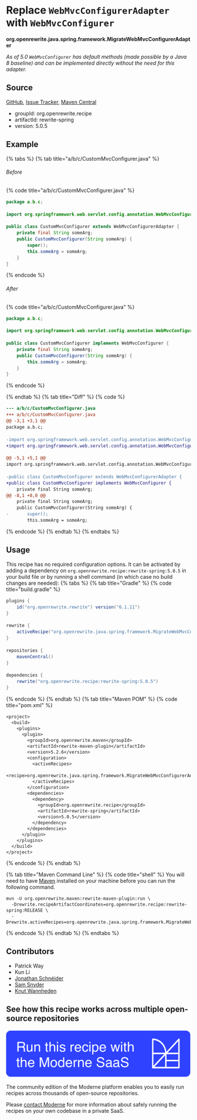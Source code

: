 # Replace `WebMvcConfigurerAdapter` with `WebMvcConfigurer`

**org.openrewrite.java.spring.framework.MigrateWebMvcConfigurerAdapter**

_As of 5.0 `WebMvcConfigurer` has default methods (made possible by a Java 8 baseline) and can be implemented directly without the need for this adapter._

## Source

[GitHub](https://github.com/openrewrite/rewrite-spring/blob/main/src/main/java/org/openrewrite/java/spring/framework/MigrateWebMvcConfigurerAdapter.java), [Issue Tracker](https://github.com/openrewrite/rewrite-spring/issues), [Maven Central](https://central.sonatype.com/artifact/org.openrewrite.recipe/rewrite-spring/5.0.5/jar)

* groupId: org.openrewrite.recipe
* artifactId: rewrite-spring
* version: 5.0.5

## Example


{% tabs %}
{% tab title="a/b/c/CustomMvcConfigurer.java" %}

###### Before
{% code title="a/b/c/CustomMvcConfigurer.java" %}
```java
package a.b.c;

import org.springframework.web.servlet.config.annotation.WebMvcConfigurerAdapter;

public class CustomMvcConfigurer extends WebMvcConfigurerAdapter {
    private final String someArg;
    public CustomMvcConfigurer(String someArg) {
        super();
        this.someArg = someArg;
    }
}
```
{% endcode %}

###### After
{% code title="a/b/c/CustomMvcConfigurer.java" %}
```java
package a.b.c;

import org.springframework.web.servlet.config.annotation.WebMvcConfigurer;

public class CustomMvcConfigurer implements WebMvcConfigurer {
    private final String someArg;
    public CustomMvcConfigurer(String someArg) {
        this.someArg = someArg;
    }
}
```
{% endcode %}

{% endtab %}
{% tab title="Diff" %}
{% code %}
```diff
--- a/b/c/CustomMvcConfigurer.java
+++ a/b/c/CustomMvcConfigurer.java
@@ -3,1 +3,1 @@
package a.b.c;

-import org.springframework.web.servlet.config.annotation.WebMvcConfigurerAdapter;
+import org.springframework.web.servlet.config.annotation.WebMvcConfigurer;

@@ -5,1 +5,1 @@
import org.springframework.web.servlet.config.annotation.WebMvcConfigurerAdapter;

-public class CustomMvcConfigurer extends WebMvcConfigurerAdapter {
+public class CustomMvcConfigurer implements WebMvcConfigurer {
    private final String someArg;
@@ -8,1 +8,0 @@
    private final String someArg;
    public CustomMvcConfigurer(String someArg) {
-       super();
        this.someArg = someArg;
```
{% endcode %}
{% endtab %}
{% endtabs %}


## Usage

This recipe has no required configuration options. It can be activated by adding a dependency on `org.openrewrite.recipe:rewrite-spring:5.0.5` in your build file or by running a shell command (in which case no build changes are needed): 
{% tabs %}
{% tab title="Gradle" %}
{% code title="build.gradle" %}
```groovy
plugins {
    id("org.openrewrite.rewrite") version("6.1.11")
}

rewrite {
    activeRecipe("org.openrewrite.java.spring.framework.MigrateWebMvcConfigurerAdapter")
}

repositories {
    mavenCentral()
}

dependencies {
    rewrite("org.openrewrite.recipe:rewrite-spring:5.0.5")
}
```
{% endcode %}
{% endtab %}
{% tab title="Maven POM" %}
{% code title="pom.xml" %}
```markup
<project>
  <build>
    <plugins>
      <plugin>
        <groupId>org.openrewrite.maven</groupId>
        <artifactId>rewrite-maven-plugin</artifactId>
        <version>5.2.6</version>
        <configuration>
          <activeRecipes>
            <recipe>org.openrewrite.java.spring.framework.MigrateWebMvcConfigurerAdapter</recipe>
          </activeRecipes>
        </configuration>
        <dependencies>
          <dependency>
            <groupId>org.openrewrite.recipe</groupId>
            <artifactId>rewrite-spring</artifactId>
            <version>5.0.5</version>
          </dependency>
        </dependencies>
      </plugin>
    </plugins>
  </build>
</project>
```
{% endcode %}
{% endtab %}

{% tab title="Maven Command Line" %}
{% code title="shell" %}
You will need to have [Maven](https://maven.apache.org/download.cgi) installed on your machine before you can run the following command.

```shell
mvn -U org.openrewrite.maven:rewrite-maven-plugin:run \
  -Drewrite.recipeArtifactCoordinates=org.openrewrite.recipe:rewrite-spring:RELEASE \
  -Drewrite.activeRecipes=org.openrewrite.java.spring.framework.MigrateWebMvcConfigurerAdapter
```
{% endcode %}
{% endtab %}
{% endtabs %}

## Contributors
* Patrick Way
* Kun Li
* [Jonathan Schnéider](mailto:jkschneider@gmail.com)
* [Sam Snyder](mailto:sam@moderne.io)
* [Knut Wannheden](mailto:knut@moderne.io)


## See how this recipe works across multiple open-source repositories

[![Moderne Link Image](/.gitbook/assets/ModerneRecipeButton.png)](https://app.moderne.io/recipes/org.openrewrite.java.spring.framework.MigrateWebMvcConfigurerAdapter)

The community edition of the Moderne platform enables you to easily run recipes across thousands of open-source repositories.

Please [contact Moderne](https://moderne.io/product) for more information about safely running the recipes on your own codebase in a private SaaS.
